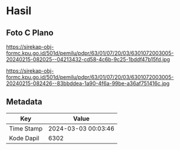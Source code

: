 # Hasil

## Foto C Plano

https://sirekap-obj-formc.kpu.go.id/501d/pemilu/pdpr/63/01/07/20/03/6301072003005-20240215-082025--04213432-cd58-4c6b-9c25-1bddf47b15fd.jpg

https://sirekap-obj-formc.kpu.go.id/501d/pemilu/pdpr/63/01/07/20/03/6301072003005-20240215-082426--83bbddea-1a90-4f6a-99be-a36af751416c.jpg


## Metadata

| Key        | Value               |
| ---------- | ------------------- |
| Time Stamp | 2024-03-03 00:03:46 |
| Kode Dapil | 6302                |



